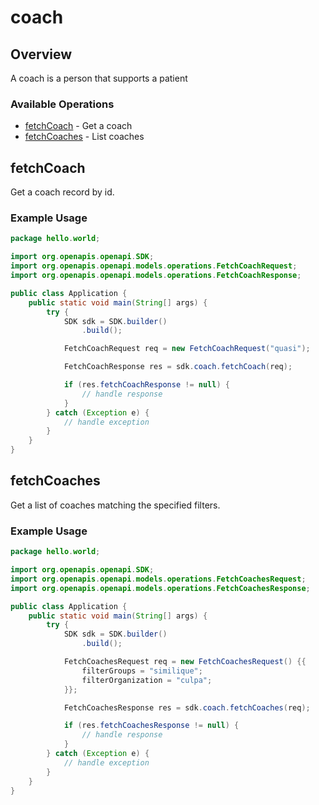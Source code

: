 # coach

## Overview

A coach is a person that supports a patient

### Available Operations

* [fetchCoach](#fetchcoach) - Get a coach
* [fetchCoaches](#fetchcoaches) - List coaches

## fetchCoach

Get a coach record by id.

### Example Usage

```java
package hello.world;

import org.openapis.openapi.SDK;
import org.openapis.openapi.models.operations.FetchCoachRequest;
import org.openapis.openapi.models.operations.FetchCoachResponse;

public class Application {
    public static void main(String[] args) {
        try {
            SDK sdk = SDK.builder()
                .build();

            FetchCoachRequest req = new FetchCoachRequest("quasi");            

            FetchCoachResponse res = sdk.coach.fetchCoach(req);

            if (res.fetchCoachResponse != null) {
                // handle response
            }
        } catch (Exception e) {
            // handle exception
        }
    }
}
```

## fetchCoaches

Get a list of coaches matching the specified filters.

### Example Usage

```java
package hello.world;

import org.openapis.openapi.SDK;
import org.openapis.openapi.models.operations.FetchCoachesRequest;
import org.openapis.openapi.models.operations.FetchCoachesResponse;

public class Application {
    public static void main(String[] args) {
        try {
            SDK sdk = SDK.builder()
                .build();

            FetchCoachesRequest req = new FetchCoachesRequest() {{
                filterGroups = "similique";
                filterOrganization = "culpa";
            }};            

            FetchCoachesResponse res = sdk.coach.fetchCoaches(req);

            if (res.fetchCoachesResponse != null) {
                // handle response
            }
        } catch (Exception e) {
            // handle exception
        }
    }
}
```
